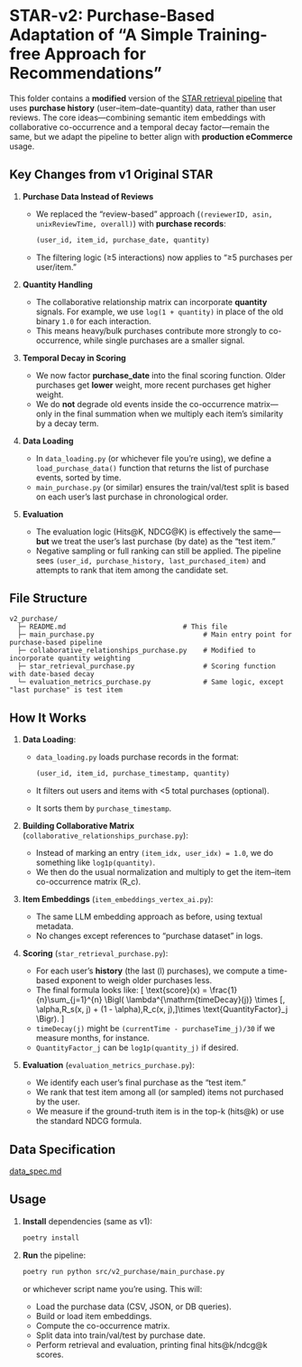 # STAR-v2: Purchase-Based Adaptation of “A Simple Training-free Approach for Recommendations”

This folder contains a **modified** version of the [STAR retrieval pipeline](https://arxiv.org/abs/2410.16458) that uses **purchase history** (user–item–date–quantity) data, rather than user reviews. The core ideas—combining semantic item embeddings with collaborative co-occurrence and a temporal decay factor—remain the same, but we adapt the pipeline to better align with **production eCommerce** usage.

## Key Changes from v1 Original STAR

1. **Purchase Data Instead of Reviews**  
   - We replaced the “review-based” approach (`(reviewerID, asin, unixReviewTime, overall)`) with **purchase records**:  

     ```python
     (user_id, item_id, purchase_date, quantity)
     ```

   - The filtering logic (≥5 interactions) now applies to “≥5 purchases per user/item.”

2. **Quantity Handling**  
   - The collaborative relationship matrix can incorporate **quantity** signals. For example, we use `log(1 + quantity)` in place of the old binary `1.0` for each interaction.  
   - This means heavy/bulk purchases contribute more strongly to co-occurrence, while single purchases are a smaller signal.

3. **Temporal Decay in Scoring**  
   - We now factor **purchase_date** into the final scoring function. Older purchases get **lower** weight, more recent purchases get higher weight.  
   - We do **not** degrade old events inside the co-occurrence matrix—only in the final summation when we multiply each item’s similarity by a decay term.

4. **Data Loading**  
   - In `data_loading.py` (or whichever file you’re using), we define a `load_purchase_data()` function that returns the list of purchase events, sorted by time.  
   - `main_purchase.py` (or similar) ensures the train/val/test split is based on each user’s last purchase in chronological order.

5. **Evaluation**  
   - The evaluation logic (Hits@K, NDCG@K) is effectively the same—**but** we treat the user’s last purchase (by date) as the “test item.”  
   - Negative sampling or full ranking can still be applied. The pipeline sees `(user_id, purchase_history, last_purchased_item)` and attempts to rank that item among the candidate set.

## File Structure

```
v2_purchase/
  ├─ README.md                             # This file
  ├─ main_purchase.py                           # Main entry point for purchase-based pipeline
  ├─ collaborative_relationships_purchase.py    # Modified to incorporate quantity weighting
  ├─ star_retrieval_purchase.py                 # Scoring function with date-based decay
  └─ evaluation_metrics_purchase.py             # Same logic, except "last purchase" is test item
```


## How It Works

1. **Data Loading**:  
   - `data_loading.py` loads purchase records in the format:

     ```python
     (user_id, item_id, purchase_timestamp, quantity)
     ```

   - It filters out users and items with <5 total purchases (optional).  
   - It sorts them by `purchase_timestamp`.

2. **Building Collaborative Matrix** (`collaborative_relationships_purchase.py`):  
   - Instead of marking an entry `(item_idx, user_idx) = 1.0`, we do something like `log1p(quantity)`.  
   - We then do the usual normalization and multiply to get the item–item co-occurrence matrix \(R_c\).

3. **Item Embeddings** (`item_embeddings_vertex_ai.py`):  
   - The same LLM embedding approach as before, using textual metadata.  
   - No changes except references to “purchase dataset” in logs.  

4. **Scoring** (`star_retrieval_purchase.py`):  
   - For each user’s **history** (the last \(l\) purchases), we compute a time-based exponent to weigh older purchases less.  
   - The final formula looks like:
     \[
     \text{score}(x) = \frac{1}{n}\sum_{j=1}^{n} \Bigl( \lambda^{\mathrm{timeDecay}(j)} \times [\, \alpha\,R_s(x, j) + (1 - \alpha)\,R_c(x, j)\,]\times \text{QuantityFactor}_j \Bigr).
     \]
   - `timeDecay(j)` might be `(currentTime - purchaseTime_j)/30` if we measure months, for instance.  
   - `QuantityFactor_j` can be `log1p(quantity_j)` if desired.

5. **Evaluation** (`evaluation_metrics_purchase.py`):  
   - We identify each user’s final purchase as the “test item.”  
   - We rank that test item among all (or sampled) items not purchased by the user.  
   - We measure if the ground-truth item is in the top-k (hits@k) or use the standard NDCG formula.


## Data Specification

[data_spec.md](data_spec.md)

## Usage

1. **Install** dependencies (same as v1):

   ```bash
   poetry install
   ```

2. **Run** the pipeline:

   ```bash
   poetry run python src/v2_purchase/main_purchase.py
   ```

   or whichever script name you’re using. This will:
   - Load the purchase data (CSV, JSON, or DB queries).  
   - Build or load item embeddings.  
   - Compute the co-occurrence matrix.  
   - Split data into train/val/test by purchase date.  
   - Perform retrieval and evaluation, printing final hits@k/ndcg@k scores.


